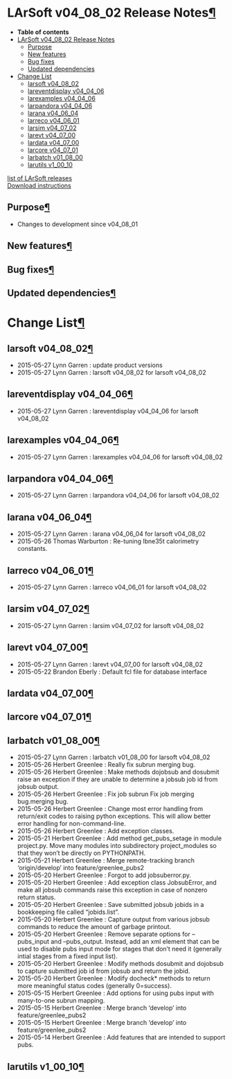 LArSoft v04\_08\_02 Release Notes[¶](#LArSoft-v04_08_02-Release-Notes)
======================================================================

-   **Table of contents**
-   [LArSoft v04\_08\_02 Release Notes](#LArSoft-v04_08_02-Release-Notes)
    -   [Purpose](#Purpose)
    -   [New features](#New-features)
    -   [Bug fixes](#Bug-fixes)
    -   [Updated dependencies](#Updated-dependencies)
-   [Change List](#Change-List)
    -   [larsoft v04\_08\_02](#larsoft-v04_08_02)
    -   [lareventdisplay v04\_04\_06](#lareventdisplay-v04_04_06)
    -   [larexamples v04\_04\_06](#larexamples-v04_04_06)
    -   [larpandora v04\_04\_06](#larpandora-v04_04_06)
    -   [larana v04\_06\_04](#larana-v04_06_04)
    -   [larreco v04\_06\_01](#larreco-v04_06_01)
    -   [larsim v04\_07\_02](#larsim-v04_07_02)
    -   [larevt v04\_07\_00](#larevt-v04_07_00)
    -   [lardata v04\_07\_00](#lardata-v04_07_00)
    -   [larcore v04\_07\_01](#larcore-v04_07_01)
    -   [larbatch v01\_08\_00](#larbatch-v01_08_00)
    -   [larutils v1\_00\_10](#larutils-v1_00_10)

[list of LArSoft releases](LArSoft_release_list)\
[Download instructions](http://scisoft.fnal.gov/scisoft/bundles/larsoft/v04_08_02/larsoft-v04_08_02.html)


Purpose[¶](#Purpose)
--------------------

-   Changes to development since v04\_08\_01


New features[¶](#New-features)
------------------------------


Bug fixes[¶](#Bug-fixes)
------------------------


Updated dependencies[¶](#Updated-dependencies)
----------------------------------------------


Change List[¶](#Change-List)
============================


larsoft v04\_08\_02[¶](#larsoft-v04_08_02)
------------------------------------------

-   2015-05-27 Lynn Garren : update product versions
-   2015-05-27 Lynn Garren : larsoft v04\_08\_02 for larsoft v04\_08\_02


lareventdisplay v04\_04\_06[¶](#lareventdisplay-v04_04_06)
----------------------------------------------------------

-   2015-05-27 Lynn Garren : lareventdisplay v04\_04\_06 for larsoft v04\_08\_02


larexamples v04\_04\_06[¶](#larexamples-v04_04_06)
--------------------------------------------------

-   2015-05-27 Lynn Garren : larexamples v04\_04\_06 for larsoft v04\_08\_02


larpandora v04\_04\_06[¶](#larpandora-v04_04_06)
------------------------------------------------

-   2015-05-27 Lynn Garren : larpandora v04\_04\_06 for larsoft v04\_08\_02


larana v04\_06\_04[¶](#larana-v04_06_04)
----------------------------------------

-   2015-05-27 Lynn Garren : larana v04\_06\_04 for larsoft v04\_08\_02
-   2015-05-26 Thomas Warburton : Re-tuning lbne35t calorimetry constants.


larreco v04\_06\_01[¶](#larreco-v04_06_01)
------------------------------------------

-   2015-05-27 Lynn Garren : larreco v04\_06\_01 for larsoft v04\_08\_02


larsim v04\_07\_02[¶](#larsim-v04_07_02)
----------------------------------------

-   2015-05-27 Lynn Garren : larsim v04\_07\_02 for larsoft v04\_08\_02


larevt v04\_07\_00[¶](#larevt-v04_07_00)
----------------------------------------

-   2015-05-27 Lynn Garren : larevt v04\_07\_00 for larsoft v04\_08\_02
-   2015-05-22 Brandon Eberly : Default fcl file for database interface


lardata v04\_07\_00[¶](#lardata-v04_07_00)
------------------------------------------


larcore v04\_07\_01[¶](#larcore-v04_07_01)
------------------------------------------


larbatch v01\_08\_00[¶](#larbatch-v01_08_00)
--------------------------------------------

-   2015-05-27 Lynn Garren : larbatch v01\_08\_00 for larsoft v04\_08\_02
-   2015-05-26 Herbert Greenlee : Really fix subrun merging bug.
-   2015-05-26 Herbert Greenlee : Make methods dojobsub and dosubmit raise an exception if they are unable to determine a jobsub job id from jobsub output.
-   2015-05-26 Herbert Greenlee : Fix job subrun Fix job merging bug.merging bug.
-   2015-05-26 Herbert Greenlee : Change most error handling from return/exit codes to raising python exceptions. This will allow better error handling for non-command-line.
-   2015-05-26 Herbert Greenlee : Add exception classes.
-   2015-05-21 Herbert Greenlee : Add method get\_pubs\_setage in module project.py. Move many modules into subdirectory project\_modules so that they won’t be directly on PYTHONPATH.
-   2015-05-21 Herbert Greenlee : Merge remote-tracking branch ‘origin/develop’ into feature/greenlee\_pubs2
-   2015-05-20 Herbert Greenlee : Forgot to add jobsuberror.py.
-   2015-05-20 Herbert Greenlee : Add exception class JobsubError, and make all jobsub commands raise this exception in case of nonzero return status.
-   2015-05-20 Herbert Greenlee : Save submitted jobsub jobids in a bookkeeping file called “jobids.list”.
-   2015-05-20 Herbert Greenlee : Capture output from various jobsub commands to reduce the amount of garbage printout.
-   2015-05-20 Herbert Greenlee : Remove separate options for –pubs\_input and –pubs\_output. Instead, add an xml element that can be used to disable pubs input mode for stages that don’t need it (generally intial stages from a fixed input list).
-   2015-05-20 Herbert Greenlee : Modify methods dosubmit and dojobsub to capture submitted job id from jobsub and return the jobid.
-   2015-05-20 Herbert Greenlee : Modify docheck\* methods to return more meaningful status codes (generally 0=success).
-   2015-05-15 Herbert Greenlee : Add options for using pubs input with many-to-one subrun mapping.
-   2015-05-15 Herbert Greenlee : Merge branch ‘develop’ into feature/greenlee\_pubs2
-   2015-05-15 Herbert Greenlee : Merge branch ‘develop’ into feature/greenlee\_pubs2
-   2015-05-14 Herbert Greenlee : Add features that are intended to support pubs.


larutils v1\_00\_10[¶](#larutils-v1_00_10)
------------------------------------------
